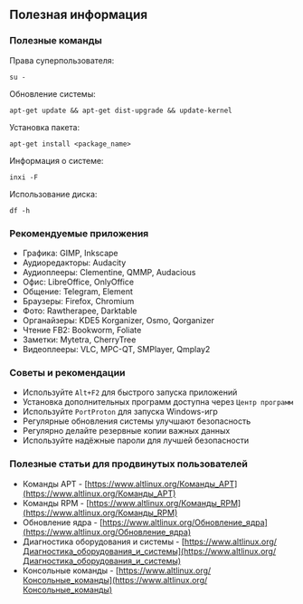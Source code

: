 ## Полезная информация

### Полезные команды

Права суперпользователя:

    su -

Обновление системы:

    apt-get update && apt-get dist-upgrade && update-kernel

Установка пакета:

    apt-get install <package_name>

Информация о системе:

    inxi -F

Использование диска:

    df -h

### Рекомендуемые приложения

- Графика: GIMP, Inkscape
- Аудиоредакторы: Audacity
- Аудиоплееры: Clementine, QMMP, Audacious
- Офис: LibreOffice, OnlyOffice
- Общение: Telegram, Element
- Браузеры: Firefox, Chromium
- Фото: Rawtherapee, Darktable
- Органайзеры: KDE5 Korganizer, Osmo, Qorganizer
- Чтение FB2: Bookworm, Foliate
- Заметки: Mytetra, CherryTree
- Видеоплееры: VLC, MPC-QT, SMPlayer, Qmplay2

### Советы и рекомендации

- Используйте `Alt+F2` для быстрого запуска приложений
- Установка дополнительных программ доступна через `Центр программ`
- Используйте `PortProton` для запуска Windows-игр
- Регулярные обновления системы улучшают безопасность
- Регулярно делайте резервные копии важных данных
- Используйте надёжные пароли для лучшей безопасности

### Полезные статьи для продвинутых пользователей

- Команды APT - [https://www.altlinux.org/Команды_APT](https://www.altlinux.org/Команды_APT)
- Команды RPM - [https://www.altlinux.org/Команды_RPM](https://www.altlinux.org/Команды_RPM)
- Обновление ядра - [https://www.altlinux.org/Обновление_ядра](https://www.altlinux.org/Обновление_ядра)
- Диагностика оборудования и системы - [https://www.altlinux.org/Диагностика_оборудования_и_системы](https://www.altlinux.org/Диагностика_оборудования_и_системы)
- Консольные команды - [https://www.altlinux.org/Консольные_команды](https://www.altlinux.org/Консольные_команды)
